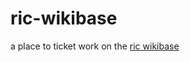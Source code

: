 # ric-wikibase
a place to ticket work on the [ric wikibase](https://recordsincontexts.wikibase.cloud/)
